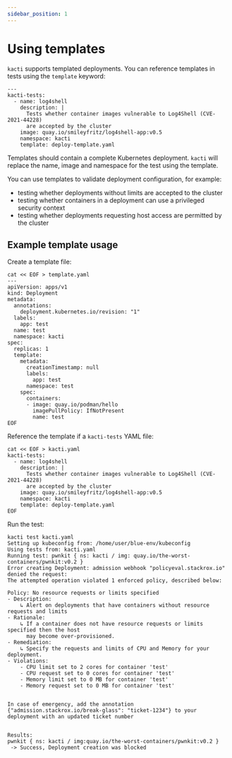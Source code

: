 ```yaml
---
sidebar_position: 1
---
```


# Using templates

`kacti` supports templated deployments. You can reference templates in tests using the `template` keyword:
```
---
kacti-tests:
  - name: log4shell
    description: |
      Tests whether container images vulnerable to Log4Shell (CVE-2021-44228)
      are accepted by the cluster
    image: quay.io/smileyfritz/log4shell-app:v0.5
    namespace: kacti
    template: deploy-template.yaml
```
Templates should contain a complete Kubernetes deployment. `kacti` will replace the name, image and namespace for the test using the template.

You can use templates to validate deployment configuration, for example:
- testing whether deployments without limits are accepted to the cluster
- testing whether containers in a deployment can use a privileged security context
- testing whether deployments requesting host access are permitted by the cluster

## Example template usage
Create a template file:
```
cat << EOF > template.yaml
---
apiVersion: apps/v1
kind: Deployment
metadata:
  annotations:
    deployment.kubernetes.io/revision: "1"
  labels:
    app: test
  name: test
  namespace: kacti
spec:
  replicas: 1
  template:
    metadata:
      creationTimestamp: null
      labels:
        app: test
      namespace: test
    spec:
      containers:
      - image: quay.io/podman/hello
        imagePullPolicy: IfNotPresent
        name: test
EOF
```
Reference the template if a `kacti-tests` YAML file:
```
cat << EOF > kacti.yaml
kacti-tests:
  - name: log4shell
    description: |
      Tests whether container images vulnerable to Log4Shell (CVE-2021-44228)
      are accepted by the cluster
    image: quay.io/smileyfritz/log4shell-app:v0.5
    namespace: kacti
    template: deploy-template.yaml
EOF
```
Run the test:
```
kacti test kacti.yaml
Setting up kubeconfig from: /home/user/blue-env/kubeconfig
Using tests from: kacti.yaml
Running test: pwnkit { ns: kacti / img: quay.io/the-worst-containers/pwnkit:v0.2 }
Error creating Deployment: admission webhook "policyeval.stackrox.io" denied the request:
The attempted operation violated 1 enforced policy, described below:

Policy: No resource requests or limits specified
- Description:
    ↳ Alert on deployments that have containers without resource requests and limits
- Rationale:
    ↳ If a container does not have resource requests or limits specified then the host
      may become over-provisioned.
- Remediation:
    ↳ Specify the requests and limits of CPU and Memory for your deployment.
- Violations:
    - CPU limit set to 2 cores for container 'test'
    - CPU request set to 0 cores for container 'test'
    - Memory limit set to 0 MB for container 'test'
    - Memory request set to 0 MB for container 'test'


In case of emergency, add the annotation {"admission.stackrox.io/break-glass": "ticket-1234"} to your deployment with an updated ticket number


Results:
pwnkit { ns: kacti / img:quay.io/the-worst-containers/pwnkit:v0.2 }
 -> Success, Deployment creation was blocked
```